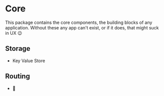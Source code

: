 # Core

This package contains the core components, the building blocks of any application.
Without these any app can't exist, or if it does, that might suck in UX :wink:

## Storage
 - Key Value Store

## Routing
 - :thinking:
